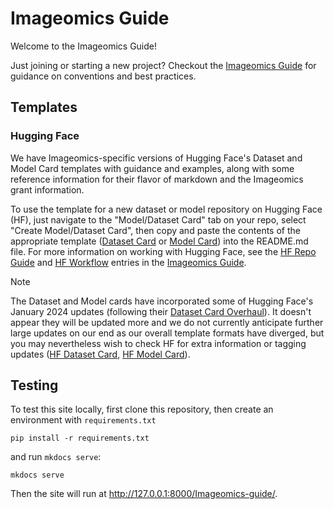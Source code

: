 # Imageomics Guide

Welcome to the Imageomics Guide!

Just joining or starting a new project? 
Checkout the [Imageomics Guide](https://imageomics.github.io/Imageomics-guide/) for guidance on conventions and best practices.


## Templates

### Hugging Face
We have Imageomics-specific versions of Hugging Face's Dataset and Model Card templates with guidance and examples, along with some reference information for their flavor of markdown and the Imageomics grant information. 

To use the template for a new dataset or model repository on Hugging Face (HF), just navigate to the "Model/Dataset Card" tab on your repo, select "Create Model/Dataset Card", then copy and paste the contents of the appropriate template ([Dataset Card](docs/wiki-guide/HF_DatasetCard_Template_Imageomics.md?plain=1) or [Model Card](docs/wiki-guide/HF_ModelCard_Template_Imageomics.md?plain=1)) into the README.md file. For more information on working with Hugging Face, see the [HF Repo Guide](https://imageomics.github.io/Imageomics-guide/wiki-guide/Hugging-Face-Repo-Guide/) and [HF Workflow](https://imageomics.github.io/Imageomics-guide/wiki-guide/The-Hugging-Face-Workflow/) entries in the [Imageomics Guide](https://imageomics.github.io/Imageomics-guide/).

> [!NOTE]
> The Dataset and Model cards have incorporated some of Hugging Face's January 2024 updates (following their [Dataset Card Overhaul](https://github.com/huggingface/huggingface_hub/commit/6dd7ee829bd1b1216663a9993c1943c29b64690a)). It doesn't appear they will be updated more and we do not currently anticipate further large updates on our end as our overall template formats have diverged, but you may nevertheless wish to check HF for extra information or tagging updates ([HF Dataset Card](https://github.com/huggingface/huggingface_hub/blob/main/src/huggingface_hub/templates/datasetcard_template.md), [HF Model Card](https://github.com/huggingface/huggingface_hub/blob/main/src/huggingface_hub/templates/modelcard_template.md)).


## Testing
To test this site locally, first clone this repository, then create an environment with `requirements.txt`
```
pip install -r requirements.txt
```
and run `mkdocs serve`:
```
mkdocs serve
```
Then the site will run at http://127.0.0.1:8000/Imageomics-guide/.
